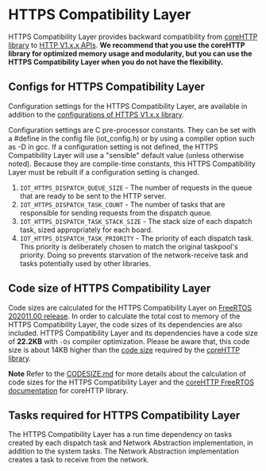 # HTTPS Compatibility Layer

HTTPS Compatibility Layer provides backward compatibility from [coreHTTP library](https://github.com/FreeRTOS/coreHTTP/blob/master/README.md) to [HTTP V1.x.x APIs](include/iot_https_client.h). **We recommend that you use the coreHTTP library for optimized memory usage and modularity, but you can use the HTTPS Compatibility Layer when you do not have the flexibility.**


## Configs for HTTPS Compatibility Layer

Configuration settings for the HTTPS Compatibility Layer, are available in addition to the [configurations of HTTPS V1.x.x library](https://docs.aws.amazon.com/freertos/latest/lib-ref/html2/https/https_config.html).

Configuration settings are C pre-processor constants. They can be set with a #define in the config file (iot_config.h) or by using a compiler option such as -D in gcc. If a configuration setting is not defined, the HTTPS Compatibility Layer will use a "sensible" default value (unless otherwise noted). Because they are compile-time constants, this HTTPS Compatibility Layer must be rebuilt if a configuration setting is changed.

1. `IOT_HTTPS_DISPATCH_QUEUE_SIZE` - The number of requests in the queue that are ready to be sent to the HTTP server.
2. `IOT_HTTPS_DISPATCH_TASK_COUNT` - The number of tasks that are responsible for sending requests from the dispatch queue.
3. `IOT_HTTPS_DISPATCH_TASK_STACK_SIZE` - The stack size of each dispatch task, sized appropriately for each board.
4. `IOT_HTTPS_DISPATCH_TASK_PRIORITY` - The priority of each dispatch task. This priority is deliberately chosen to match the original taskpool's priority. Doing so prevents starvation of the network-receive task and tasks potentially used by other libraries.


## Code size of HTTPS Compatibility Layer

Code sizes are calculated for the HTTPS Compatibility Layer on [FreeRTOS 202011.00 release](https://github.com/aws/amazon-freertos/releases/tag/202011.00). In order to calculate the total cost to memory of the HTTPS Compatibility Layer, the code sizes of its dependencies are also included. HTTPS Compatibility Layer and its dependencies have a code size of **22.2KB** with `-Os` compiler optimization.
Please be aware that, this code size is about 14KB higher than the [code size](https://docs.aws.amazon.com/embedded-csdk/202011.00/lib-ref/libraries/standard/coreHTTP/docs/doxygen/output/html/index.html) required by the [coreHTTP library](https://github.com/FreeRTOS/coreHTTP/blob/master/README.md).

**Note** Refer to the [CODESIZE.md](CODESIZE.md) for more details about the calculation of code sizes for the HTTPS Compatibility Layer and the [coreHTTP FreeRTOS documentation](https://freertos.org/http/index.html) for coreHTTP library.


## Tasks required for HTTPS Compatibility Layer

The HTTPS Compatibility Layer has a run time dependency on tasks created by each dispatch task and Network Abstraction implementation, in addition to the system tasks. The Network Abstraction implementation creates a task to receive from the network.
